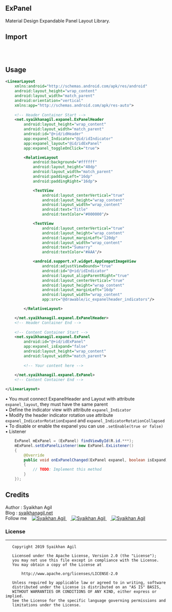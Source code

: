 ## ExPanel
Material Design Expandable Panel Layout Library.

## Import

```groovy

```
&nbsp;
## Usage
```xml
<LinearLayout
	xmlns:android="http://schemas.android.com/apk/res/android"
	android:layout_height="wrap_content"
	android:layout_width="match_parent"
	android:orientation="vertical"
	xmlns:app="http://schemas.android.com/apk/res-auto">
	
	<!-- Header Container Start -->
	<net.syaikhanagil.expanel.ExPanelHeader
		android:layout_height="wrap_content"
		android:layout_width="match_parent"
		android:id="@+id/idHeader"
		app:expanel_Indicator="@id/idIndicator"
		app:expanel_layout="@id/idExPanel"
		app:expanel_toggleOnClick="true">

		<RelativeLayout
			android:background="#ffffff"
			android:layout_height="48dp"
			android:layout_width="match_parent"
			android:paddingLeft="16dp"
			android:paddingRight="16dp">

			<TextView
				android:layout_centerVertical="true"
				android:layout_height="wrap_content"
				android:layout_width="wrap_content"
				android:text="Title"
				android:textColor="#000000"/>

			<TextView
				android:layout_centerVertical="true"
				android:layout_height="wrap_content"
				android:layout_marginLeft="120dp"
				android:layout_width="wrap_content"
				android:text="Sumarry"
				android:textColor="#AAA"/>

			<android.support.v7.widget.AppCompatImageView
				android:adjustViewBounds="true"
				android:id="@+id/idIndicator"
				android:layout_alignParentRight="true"
				android:layout_centerVertical="true"
				android:layout_height="wrap_content"
				android:layout_marginLeft="16dp"
				android:layout_width="wrap_content"
				app:src="@drawable/ic_expanelheader_indicators"/>

		</RelativeLayout>

	</net.syaikhanagil.expanel.ExPanelHeader>
	<!-- Header Container End -->
	
	<!-- Content Container Start -->
	<net.syaikhanagil.expanel.ExPanel
		android:id="@+id/idExPanel"
		app:expanel_isExpand="false"
		android:layout_height="wrap_content"
		android:layout_width="match_parent">
		
		<!-- Your content here -->
		
	</net.syaikhanagil.expanel.ExPanel>
	<!-- Content Container End -->

</LinearLayout>

```

• You must connect ExpanelHeader and Layout with attribute `expanel_layout`, they must have the same parent
<br>• Define the indicator view with attribute `expanel_Indicator`
<br>• Modify the header indicator rotation use attribute `expanel_IndicatorRotationExpand` and `expanel_IndicatorRotationCollapsed`
<br>• To disable or enable the expanel you can use `.setEnable(true or false)`
<br>• Listener
```java
    ExPanel mExPanel = (ExPanel) findViewById(R.id.***);
	mExPanel.setExPanelListener(new ExPanel.ExListener()
	{
		@Override
		public void onExPanelChanged(ExPanel expanel, boolean isExpand)
		{
			// TODO: Implement this method
		}
	});
```
## Credits
Author : Syaikhan Agil
<br>Blog : [syaikhanagil.net](https://syaikhanagil.net/)
<br>Follow me &nbsp;&nbsp;
<a href="https://facebook.com/syaikhanagil">
  <img alt="Syaikhan Agil" src="https://syaikhanagil.net/sosmed/facebook.png" />
</a>&nbsp;&nbsp;&nbsp;<a href="https://github.com/syaikhanagil">
  <img alt="Syaikhan Agil" src="https://syaikhanagil.net/sosmed/github.png" />
</a>&nbsp;&nbsp;&nbsp;<a href="https://twitter.com/syaikhanagil">
  <img alt="Syaikhan Agil" src="https://syaikhanagil.net/sosmed/twitter.png" />
</a>

### License
--------
```
   Copyright 2019 Syaikhan Agil

   Licensed under the Apache License, Version 2.0 (the "License");
   you may not use this file except in compliance with the License.
   You may obtain a copy of the License at

       http://www.apache.org/licenses/LICENSE-2.0

   Unless required by applicable law or agreed to in writing, software
   distributed under the License is distributed on an "AS IS" BASIS,
   WITHOUT WARRANTIES OR CONDITIONS OF ANY KIND, either express or implied.
   See the License for the specific language governing permissions and
   limitations under the License.

```

